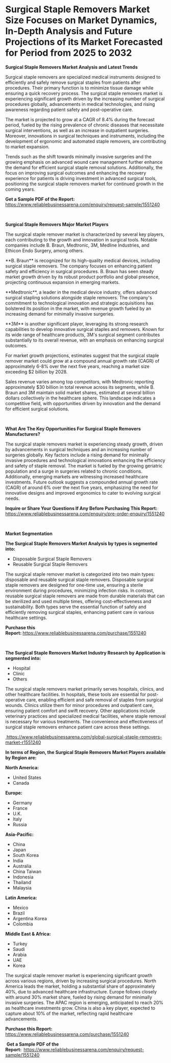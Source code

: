 <p><h1>Surgical Staple Removers Market Size Focuses on Market Dynamics, In-Depth Analysis and Future Projections of its Market Forecasted for Period from 2025 to 2032</h1></p><p><strong>Surgical Staple Removers Market Analysis and Latest Trends</strong></p>
<p><p>Surgical staple removers are specialized medical instruments designed to efficiently and safely remove surgical staples from patients after procedures. Their primary function is to minimize tissue damage while ensuring a quick recovery process. The surgical staple removers market is experiencing significant growth driven by the increasing number of surgical procedures globally, advancements in medical technologies, and rising awareness regarding patient safety and post-operative care.</p><p>The market is projected to grow at a CAGR of 8.4% during the forecast period, fueled by the rising prevalence of chronic diseases that necessitate surgical interventions, as well as an increase in outpatient surgeries. Moreover, innovations in surgical techniques and instruments, including the development of ergonomic and automated staple removers, are contributing to market expansion. </p><p>Trends such as the shift towards minimally invasive surgeries and the growing emphasis on advanced wound care management further enhance the demand for efficient surgical staple removal solutions. Additionally, the focus on improving surgical outcomes and enhancing the recovery experience for patients is driving investment in advanced surgical tools, positioning the surgical staple removers market for continued growth in the coming years.</p></p>
<p><strong>Get a Sample PDF of the Report:&nbsp;</strong> <a href="https://www.reliablebusinessarena.com/enquiry/request-sample/1551240?utm_campaign=3181&utm_medium=2&utm_source=Github&utm_content=ia&utm_term=13042025&utm_id=surgical-staple-removers">https://www.reliablebusinessarena.com/enquiry/request-sample/1551240</a></p>
<p>&nbsp;</p>
<p><strong>Surgical Staple Removers Major Market Players</strong></p>
<p><p>The surgical staple remover market is characterized by several key players, each contributing to the growth and innovation in surgical tools. Notable companies include B. Braun, Medtronic, 3M, Medline Industries, and Ethicon Endo Surgery, among others.</p><p>**B. Braun** is recognized for its high-quality medical devices, including surgical staple removers. The company focuses on enhancing patient safety and efficiency in surgical procedures. B. Braun has seen steady market growth driven by its robust product portfolio and global presence, projecting continuous expansion in emerging markets.</p><p>**Medtronic**, a leader in the medical device industry, offers advanced surgical stapling solutions alongside staple removers. The company's commitment to technological innovation and strategic acquisitions has bolstered its position in the market, with revenue growth fueled by an increasing demand for minimally invasive surgeries.</p><p>**3M** is another significant player, leveraging its strong research capabilities to develop innovative surgical staples and removers. Known for its wide range of healthcare products, 3M's surgical segment contributes substantially to its overall revenue, with an emphasis on enhancing surgical outcomes.</p><p>For market growth projections, estimates suggest that the surgical staple remover market could grow at a compound annual growth rate (CAGR) of approximately 6-8% over the next five years, reaching a market size exceeding $2 billion by 2028.</p><p>Sales revenue varies among top competitors, with Medtronic reporting approximately $30 billion in total revenue across its segments, while B. Braun and 3M maintain solid market shares, estimated at several billion dollars collectively in the healthcare sphere. This landscape indicates a competitive field, with opportunities driven by innovation and the demand for efficient surgical solutions.</p></p>
<p>&nbsp;</p>
<p><strong>What Are The Key Opportunities For Surgical Staple Removers Manufacturers?</strong></p>
<p><p>The surgical staple removers market is experiencing steady growth, driven by advancements in surgical techniques and an increasing number of surgeries globally. Key factors include a rising demand for minimally invasive procedures and technological innovations enhancing the efficiency and safety of staple removal. The market is fueled by the growing geriatric population and a surge in surgeries related to chronic conditions. Additionally, emerging markets are witnessing increased healthcare investments. Future outlook suggests a compounded annual growth rate (CAGR) of around 6% over the next five years, emphasizing the need for innovative designs and improved ergonomics to cater to evolving surgical needs.</p></p>
<p><strong>Inquire or Share Your Questions If Any Before Purchasing This Report:</strong> <a href="https://www.reliablebusinessarena.com/enquiry/pre-order-enquiry/1551240?utm_campaign=3181&utm_medium=2&utm_source=Github&utm_content=ia&utm_term=13042025&utm_id=surgical-staple-removers">https://www.reliablebusinessarena.com/enquiry/pre-order-enquiry/1551240</a></p>
<p>&nbsp;</p>
<p><strong>Market Segmentation</strong></p>
<p><strong>The Surgical Staple Removers Market Analysis by types is segmented into:</strong></p>
<p><ul><li>Disposable Surgical Staple Removers</li><li>Reusable Surgical Staple Removers</li></ul></p>
<p><p>The surgical staple remover market is categorized into two main types: disposable and reusable surgical staple removers. Disposable surgical staple removers are designed for one-time use, ensuring a sterile environment during procedures, minimizing infection risks. In contrast, reusable surgical staple removers are made from durable materials that can be sterilized and used multiple times, offering cost-effectiveness and sustainability. Both types serve the essential function of safely and efficiently removing surgical staples, enhancing patient care in various healthcare settings.</p></p>
<p><strong>Purchase this Report:&nbsp;</strong><a href="https://www.reliablebusinessarena.com/purchase/1551240?utm_campaign=3181&utm_medium=2&utm_source=Github&utm_content=ia&utm_term=13042025&utm_id=surgical-staple-removers">https://www.reliablebusinessarena.com/purchase/1551240</a></p>
<p>&nbsp;</p>
<p><strong>The Surgical Staple Removers Market Industry Research by Application is segmented into:</strong></p>
<p><ul><li>Hospital</li><li>Clinic</li><li>Others</li></ul></p>
<p><p>The surgical staple removers market primarily serves hospitals, clinics, and other healthcare facilities. In hospitals, these tools are essential for post-operative care, enabling efficient and safe removal of staples from surgical wounds. Clinics utilize them for minor procedures and outpatient care, ensuring patient comfort and swift recovery. Other applications include veterinary practices and specialized medical facilities, where staple removal is necessary for various treatments. The convenience and effectiveness of surgical staple removers enhance patient care across these settings.</p></p>
<p><a href="https://www.reliablebusinessarena.com/global-surgical-staple-removers-market-r1551240?utm_campaign=3181&utm_medium=2&utm_source=Github&utm_content=ia&utm_term=13042025&utm_id=surgical-staple-removers">&nbsp;https://www.reliablebusinessarena.com/global-surgical-staple-removers-market-r1551240</a></p>
<p><strong>In terms of Region, the Surgical Staple Removers Market Players available by Region are:</strong></p>
<p>
    <p> <strong> North America: </strong>
        <ul>
            <li>United States</li>
            <li>Canada</li>
        </ul>
        </p> 
    <p> <strong> Europe: </strong>
        <ul>
            <li>Germany</li>
            <li>France</li>
            <li>U.K.</li>
            <li>Italy</li>
            <li>Russia</li>
        </ul>
        </p> 
    <p> <strong> Asia-Pacific: </strong>
        <ul>
            <li>China</li>
            <li>Japan</li>
            <li>South Korea</li>
            <li>India</li>
            <li>Australia</li>
            <li>China Taiwan</li>
            <li>Indonesia</li>
            <li>Thailand</li>
            <li>Malaysia</li>
        </ul>
        </p> 
    <p> <strong> Latin America: </strong>
        <ul>
            <li>Mexico</li>
            <li>Brazil</li>
            <li>Argentina Korea</li>
            <li>Colombia</li>
        </ul>
        </p> 
    <p> <strong> Middle East & Africa: </strong>
        <ul>
            <li>Turkey</li>
            <li>Saudi</li>
            <li>Arabia</li>
            <li>UAE</li>
            <li>Korea</li>
        </ul>
    </p>
    </p>
<p><p>The surgical staple remover market is experiencing significant growth across various regions, driven by increasing surgical procedures. North America leads the market, holding a substantial share of approximately 40%, due to advanced healthcare infrastructure. Europe follows closely with around 30% market share, fueled by rising demand for minimally invasive surgeries. The APAC region is emerging, anticipated to reach 20% as healthcare investments grow. China is also a key player, expected to capture about 10% of the market, reflecting rapid healthcare advancements.</p></p>
<p><strong>Purchase this Report: </strong><a href="https://www.reliablebusinessarena.com/purchase/1551240?utm_campaign=3181&utm_medium=2&utm_source=Github&utm_content=ia&utm_term=13042025&utm_id=surgical-staple-removers">https://www.reliablebusinessarena.com/purchase/1551240</a></p>
<p>&nbsp;<strong>Get a Sample PDF of the Report:&nbsp;&nbsp;</strong><a href="https://www.reliablebusinessarena.com/enquiry/request-sample/1551240?utm_campaign=3181&utm_medium=2&utm_source=Github&utm_content=ia&utm_term=13042025&utm_id=surgical-staple-removers">https://www.reliablebusinessarena.com/enquiry/request-sample/1551240</a></p>
<p><strong></strong></p>
<p><p></p><p></p><p></p></p>